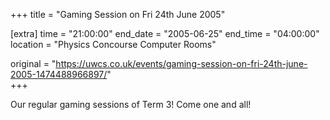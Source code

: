 +++
title = "Gaming Session on Fri 24th June 2005"

[extra]
time = "21:00:00"
end_date = "2005-06-25"
end_time = "04:00:00"
location = "Physics Concourse Computer Rooms"

original = "https://uwcs.co.uk/events/gaming-session-on-fri-24th-june-2005-1474488966897/"    
+++

Our regular gaming sessions of Term 3\! Come one and all\!


